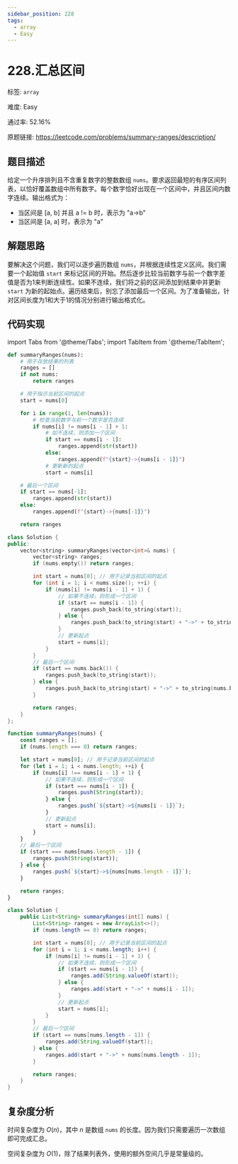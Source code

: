 ```yaml
---
sidebar_position: 228
tags:
  - array
  - Easy
---
```


# 228.汇总区间

标签: `array`

难度: Easy

通过率: 52.16%

原题链接: https://leetcode.com/problems/summary-ranges/description/

## 题目描述
给定一个升序排列且不含重复数字的整数数组 `nums`。要求返回最短的有序区间列表，以恰好覆盖数组中所有数字。每个数字恰好出现在一个区间中，并且区间内数字连续。输出格式为：

- 当区间是 [a, b] 并且 a != b 时，表示为 "a->b" 
- 当区间是 [a, a] 时，表示为 "a"

## 解题思路
要解决这个问题，我们可以逐步遍历数组 `nums`，并根据连续性定义区间。我们需要一个起始值 `start` 来标记区间的开始。然后逐步比较当前数字与前一个数字差值是否为1来判断连续性。如果不连续，我们将之前的区间添加到结果中并更新 `start` 为新的起始点。遍历结束后，别忘了添加最后一个区间。为了准备输出，针对区间长度为1和大于1的情况分别进行输出格式化。

## 代码实现
import Tabs from '@theme/Tabs';
import TabItem from '@theme/TabItem';

<Tabs>
<TabItem value="python" label="Python">

```python
def summaryRanges(nums):
    # 用于存放结果的列表
    ranges = []
    if not nums:
        return ranges

    # 用于指示当前区间的起点
    start = nums[0]

    for i in range(1, len(nums)):
        # 检查当前数字与前一个数字是否连续
        if nums[i] != nums[i - 1] + 1:
            # 如不连续，则添加一个区间
            if start == nums[i - 1]:
                ranges.append(str(start))
            else:
                ranges.append(f"{start}->{nums[i - 1]}")
            # 更新新的起点
            start = nums[i]

    # 最后一个区间
    if start == nums[-1]:
        ranges.append(str(start))
    else:
        ranges.append(f"{start}->{nums[-1]}")

    return ranges
```

</TabItem>
<TabItem value="cpp" label="C++">

```cpp
class Solution {
public:
    vector<string> summaryRanges(vector<int>& nums) {
        vector<string> ranges;
        if (nums.empty()) return ranges;

        int start = nums[0]; // 用于记录当前区间的起点
        for (int i = 1; i < nums.size(); ++i) {
            if (nums[i] != nums[i - 1] + 1) {
                // 如果不连续，则形成一个区间
                if (start == nums[i - 1]) {
                    ranges.push_back(to_string(start));
                } else {
                    ranges.push_back(to_string(start) + "->" + to_string(nums[i - 1]));
                }
                // 更新起点
                start = nums[i];
            }
        }
        // 最后一个区间
        if (start == nums.back()) {
            ranges.push_back(to_string(start));
        } else {
            ranges.push_back(to_string(start) + "->" + to_string(nums.back()));
        }

        return ranges;
    }
};
```

</TabItem>
<TabItem value="javascript" label="JavaScript">

```javascript
function summaryRanges(nums) {
    const ranges = [];
    if (nums.length === 0) return ranges;

    let start = nums[0]; // 用于记录当前区间的起点
    for (let i = 1; i < nums.length; ++i) {
        if (nums[i] !== nums[i - 1] + 1) {
            // 如果不连续，则形成一个区间
            if (start === nums[i - 1]) {
                ranges.push(String(start));
            } else {
                ranges.push(`${start}->${nums[i - 1]}`);
            }
            // 更新起点
            start = nums[i];
        }
    }
    // 最后一个区间
    if (start === nums[nums.length - 1]) {
        ranges.push(String(start));
    } else {
        ranges.push(`${start}->${nums[nums.length - 1]}`);
    }

    return ranges;
}
```

</TabItem>
<TabItem value="java" label="Java">

```java
class Solution {
    public List<String> summaryRanges(int[] nums) {
        List<String> ranges = new ArrayList<>();
        if (nums.length == 0) return ranges;

        int start = nums[0]; // 用于记录当前区间的起点
        for (int i = 1; i < nums.length; i++) {
            if (nums[i] != nums[i - 1] + 1) {
                // 如果不连续，则形成一个区间
                if (start == nums[i - 1]) {
                    ranges.add(String.valueOf(start));
                } else {
                    ranges.add(start + "->" + nums[i - 1]);
                }
                // 更新起点
                start = nums[i];
            }
        }
        // 最后一个区间
        if (start == nums[nums.length - 1]) {
            ranges.add(String.valueOf(start));
        } else {
            ranges.add(start + "->" + nums[nums.length - 1]);
        }

        return ranges;
    }
}
```

</TabItem>
</Tabs>

## 复杂度分析
时间复杂度为 $O(n)$，其中 $n$ 是数组 `nums` 的长度。因为我们只需要遍历一次数组即可完成汇总。  
  
空间复杂度为 $O(1)$，除了结果列表外，使用的额外空间几乎是常量级的。
